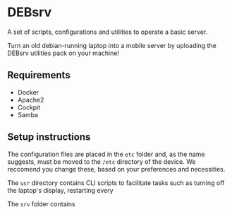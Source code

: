 # DEBsrv
A set of scripts, configurations and utilities to operate a basic server.

Turn an old debian-running laptop into a mobile server by uploading the DEBsrv utilities pack on your machine!

## Requirements
- Docker
- Apache2
- Cockpit
- Samba

## Setup instructions
The configuration files are placed in the `etc` folder and, as the name suggests, must be moved to the `/etc` directory of the device.
We reccomend you change these, based on your preferences and necessities.

The `usr` directory contains CLI scripts to facilitate tasks such as turning off the laptop's display, restarting every 

The `srv` folder contains 
